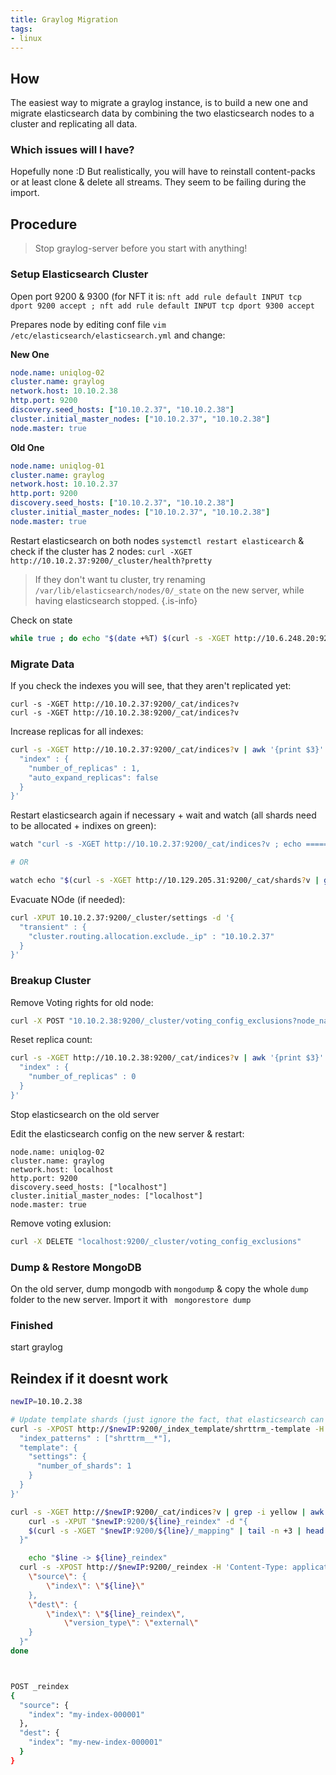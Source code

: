```yaml
---
title: Graylog Migration
tags: 
- linux
---
```




## How

The easiest way to migrate a graylog instance, is to build a new one and migrate elasticsearch data by combining the two elasticsearch nodes to a cluster and replicating all data.

### Which issues will I have?
Hopefully none :D
But realistically, you will have to reinstall content-packs or at least clone & delete all streams. They seem to be failing during the import.

## Procedure

> Stop graylog-server before you start with anything!


### Setup Elasticsearch Cluster

Open port 9200 & 9300 (for NFT it is: `nft add rule default INPUT tcp dport 9200 accept ; nft add rule default INPUT tcp dport 9300 accept`

Prepares node by editing conf file `vim /etc/elasticsearch/elasticsearch.yml` and change:

**New One**
```yaml
node.name: uniqlog-02
cluster.name: graylog
network.host: 10.10.2.38
http.port: 9200
discovery.seed_hosts: ["10.10.2.37", "10.10.2.38"]
cluster.initial_master_nodes: ["10.10.2.37", "10.10.2.38"]
node.master: true
```

**Old One**
```yaml
node.name: uniqlog-01
cluster.name: graylog
network.host: 10.10.2.37
http.port: 9200
discovery.seed_hosts: ["10.10.2.37", "10.10.2.38"]
cluster.initial_master_nodes: ["10.10.2.37", "10.10.2.38"]
node.master: true
```

Restart elasticsearch on both nodes `systemctl restart elasticearch` & check if the cluster has 2 nodes:
`curl -XGET http://10.10.2.37:9200/_cluster/health?pretty`

> If they don't want tu cluster, try renaming `/var/lib/elasticsearch/nodes/0/_state` on the new server, while having elasticsearch stopped.
{.is-info}

Check on state 
```bash
while true ; do echo "$(date +%T) $(curl -s -XGET http://10.6.248.20:9200/_cat/indices?v | awk '{print $3}' | tail -n +2 | xargs -I{} curl -s -XGET http://10.6.248.20:9200/_cat/shards/{}/ | grep "UNASSIGNED" | wc -l)" ; sleep 1; done
```


### Migrate Data

If you check the indexes you will see, that they aren't replicated yet:
```
curl -s -XGET http://10.10.2.37:9200/_cat/indices?v
curl -s -XGET http://10.10.2.38:9200/_cat/indices?v
``` 

Increase replicas for all indexes:
```bash
curl -s -XGET http://10.10.2.37:9200/_cat/indices?v | awk '{print $3}' | tail -n +2 | xargs -I{} curl -XPUT 10.10.2.37:9200/{}/_settings -H 'Content-Type: application/json' -d '{
  "index" : {
    "number_of_replicas" : 1,
    "auto_expand_replicas": false
  }
}'
```

Restart elasticsearch again if necessary + wait and watch (all shards need to be allocated + indixes on green):
```bash
watch "curl -s -XGET http://10.10.2.37:9200/_cat/indices?v ; echo ==========================; curl -s -XGET http://10.10.2.38:9200/_cat/shards?v"

# OR

watch echo "$(curl -s -XGET http://10.129.205.31:9200/_cat/shards?v | grep "205.30" | wc -l) / $(curl -s -XGET http://10.129.205.31:9200/_cat/shards?v | grep "  p  " | wc -l)"

```

Evacuate NOde (if needed):
```bash
curl -XPUT 10.10.2.37:9200/_cluster/settings -d '{
  "transient" : {
  	"cluster.routing.allocation.exclude._ip" : "10.10.2.37"
  }
}'
```

### Breakup Cluster

Remove Voting rights for old node:
```bash
curl -X POST "10.10.2.38:9200/_cluster/voting_config_exclusions?node_names=uniqlog-02"
```


Reset replica count:
```bash
curl -s -XGET http://10.10.2.38:9200/_cat/indices?v | awk '{print $3}' | tail -n +2 | xargs -I{} curl -XPUT 10.10.2.38:9200/{}/_settings -H 'Content-Type: application/json' -d '{
  "index" : {
    "number_of_replicas" : 0
  }
}'
```

Stop elasticsearch on the old server

Edit the elasticsearch config on the new server & restart:
```
node.name: uniqlog-02
cluster.name: graylog
network.host: localhost
http.port: 9200
discovery.seed_hosts: ["localhost"]
cluster.initial_master_nodes: ["localhost"]
node.master: true
```

Remove voting exlusion:
```bash
curl -X DELETE "localhost:9200/_cluster/voting_config_exclusions"
```


### Dump & Restore MongoDB

On the old server, dump mongodb with `mongodump` & copy the whole `dump` folder to the new server. Import it with ` mongorestore dump`

### Finished
start graylog



## Reindex if it doesnt work

```bash
newIP=10.10.2.38

# Update template shards (just ignore the fact, that elasticsearch can't handle basic shit like update..... it creates a duplicate.....)
curl -s -XPOST http://$newIP:9200/_index_template/shrttrm_-template -H 'Content-Type: application/json' -d '{
  "index_patterns" : ["shrttrm__*"],
  "template": {
    "settings": {
      "number_of_shards": 1
    }
  }
}'

curl -s -XGET http://$newIP:9200/_cat/indices?v | grep -i yellow | awk '{print $3}' | while read line ; do
	curl -s -XPUT "$newIP:9200/${line}_reindex" -d "{
    $(curl -s -XGET "$newIP:9200/${line}/_mapping" | tail -n +3 | head -n -2 )
  }"

	echo "$line -> ${line}_reindex"
  curl -s -XPOST http://$newIP:9200/_reindex -H 'Content-Type: application/json' -d "{
    \"source\": {
    	\"index\": \"${line}\"
    },
    \"dest\": {
    	\"index\": \"${line}_reindex\",
			\"version_type\": \"external\"
    }
  }"
done



POST _reindex
{
  "source": {
    "index": "my-index-000001"
  },
  "dest": {
    "index": "my-new-index-000001"
  }
}
```